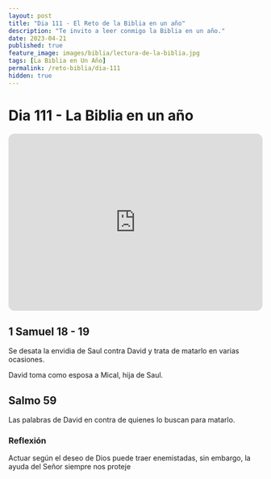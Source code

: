 ```yaml
---
layout: post
title: "Dia 111 - El Reto de la Biblia en un año"
description: "Te invito a leer conmigo la Biblia en un año."
date: 2023-04-21
published: true
feature_image: images/biblia/lectura-de-la-biblia.jpg
tags: [La Biblia en Un Año]
permalink: /reto-biblia/dia-111
hidden: true
---
```


# Dia 111 - La Biblia en un año
<iframe style="border-radius:12px" src="https://open.spotify.com/embed/episode/6ArjK93parrW7E1NAg9lgL?utm_source=generator" width="100%" height="352" frameBorder="0" allowfullscreen="" allow="autoplay; clipboard-write; encrypted-media; fullscreen; picture-in-picture" loading="lazy"></iframe>

## 1 Samuel 18 - 19
Se desata la envidia de Saul contra David y trata de matarlo en varias ocasiones.

David toma como esposa a Mical, hija de Saul.

## Salmo 59
Las palabras de David en contra de quienes lo buscan para matarlo.


### Reflexión
Actuar según el deseo de Dios puede traer enemistadas, sin embargo, la ayuda del Señor siempre nos proteje
